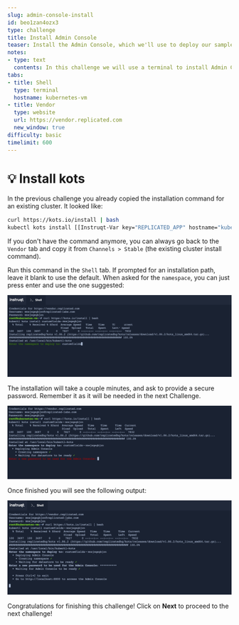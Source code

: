 ```yaml
---
slug: admin-console-install
id: beo1zan4ozx3
type: challenge
title: Install Admin Console
teaser: Install the Admin Console, which we'll use to deploy our sample app
notes:
- type: text
  contents: In this challenge we will use a terminal to install Admin Console
tabs:
- title: Shell
  type: terminal
  hostname: kubernetes-vm
- title: Vendor
  type: website
  url: https://vendor.replicated.com
  new_window: true
difficulty: basic
timelimit: 600
---
```

💡 Install kots
================

In the previous challenge you already copied the installation command for an existing cluster. It looked like:
```bash
curl https://kots.io/install | bash
kubectl kots install [[Instruqt-Var key="REPLICATED_APP" hostname="kubernetes-vm"]]
```

If you don't have the command anymore, you can always go back to the `Vendor` tab and copy it from `Channels > Stable` (the existing cluster install command).

Run this command in the `Shell` tab. If prompted for an installation path, leave it blank to use the default. When asked for the `namespace`, you can just press enter and use the one suggested:

<p align="center"><img src="../assets/lic-namespace.png" width=600></img></p>

The installation will take a couple minutes, and ask to provide a secure password. Remember it as it will be needed in the next Challenge.

<p align="center"><img src="../assets/lic-password.png" width=600></img></p>

Once finished you will see the following output:

<p align="center"><img src="../assets/lic-install-complete.png" width=600></img></p>

Congratulations for finishing this challenge! Click on **Next** to proceed to the next challenge!
